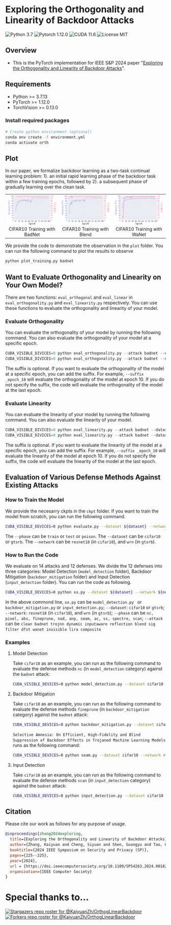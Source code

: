 # Exploring the Orthogonality and Linearity of Backdoor Attacks
![Python 3.7](https://img.shields.io/badge/python-3.7-DodgerBlue.svg?style=plastic)
![Pytorch 1.12.0](https://img.shields.io/badge/pytorch-1.12.0-DodgerBlue.svg?style=plastic)
![CUDA 11.6](https://img.shields.io/badge/cuda-11.6-DodgerBlue.svg?style=plastic)
![License MIT](https://img.shields.io/badge/License-MIT-DodgerBlue.svg?style=plastic)


## Overview
- This is the PyTorch implementation for IEEE S&P 2024 paper "[Exploring the Orthogonality and Linearity of Backdoor Attacks](https://kaiyuanzhang.com/publications/SP24_Backdoor.pdf)".  


## Requirements

- Python >= 3.7.13
- PyTorch >= 1.12.0
- TorchVision >= 0.13.0

### Install required packages
```bash
# Create python environment (optional)
conda env create -f environment.yml
conda activate orth
```


## Plot
In our paper, we formalize backdoor learning as a two-task continual learning problem: 1). an initial rapid learning phase of the backdoor task within a few training epochs, followed by 2). a subsequent phase of gradually learning over the clean task.

<p align="center">
  <table>
    <tr>
      <td align="center"><img src="plot/cifar10_training_badnet.png" alt="CIFAR10 Training with BadNet" width="300"><br>CIFAR10 Training with BadNet</td>
      <td align="center"><img src="plot/cifar10_training_blend.png" alt="CIFAR10 Training with Blend" width="300"><br>CIFAR10 Training with Blend</td>
      <td align="center"><img src="plot/cifar10_training_wanet.png" alt="CIFAR10 Training with WaNet" width="300"><br>CIFAR10 Training with WaNet</td>
    </tr>
  </table>
</p>

We provide the code to demonstrate the observation in the `plot` folder. You can run the following command to plot the results to observe 

```bash
python plot_training.py badnet
```


## Want to Evaluate Orthogonality and Linearity on Your Own Model?

There are two functions: `eval_orthogonal` and `eval_linear` in `eval_orthogonality.py` and `eval_linearity.py` respectively. You can use these functions to evaluate the orthogonality and linearity of your model.

### Evaluate Orthogonality
You can evaluate the orthogonality of your model by running the following command. You can also evaluate the orthogonality of your model at a specific epoch.
```python
CUDA_VISIBLE_DIVICES=0 python eval_orthogonality.py --attack badnet --dataset cifar10 --network resnet18 --suffix _epoch_10
CUDA_VISIBLE_DIVICES=0 python eval_orthogonality.py --attack badnet --dataset cifar10 --network resnet18
```
The suffix is optional. If you want to evaluate the orthogonality of the model at a specific epoch, you can add the suffix. For example, `--suffix _epoch_10` will evaluate the orthogonality of the model at epoch 10. If you do not specify the suffix, the code will evaluate the orthogonality of the model at the last epoch.

### Evaluate Linearity
You can evaluate the linearity of your model by running the following command. You can also evaluate the linearity of your model. 
```python
CUDA_VISIBLE_DIVICES=0 python eval_linearity.py --attack badnet --dataset cifar10 --network resnet18 --suffix _epoch_10
CUDA_VISIBLE_DIVICES=0 python eval_linearity.py --attack badnet --dataset cifar10 --network resnet18
```
The suffix is optional. If you want to evaluate the linearity of the model at a specific epoch, you can add the suffix. For example, `--suffix _epoch_10` will evaluate the linearity of the model at epoch 10. If you do not specify the suffix, the code will evaluate the linearity of the model at the last epoch.

##  Evaluation of Various Defense Methods Against Existing Attacks

### How to Train the Model
We provide the necesarry ckpts in the `ckpt` folder. If you want to train the model from scratch, you can run the following command.

```bash
CUDA_VISIBLE_DEVICES=0 python evaluate.py --dataset ${dataset} --network ${network} --phase xx
```

The `--phase` can be `train` or `test` or `poison`. The `--dataset` can be `cifar10` or `gtsrb`. The `--network` can be `resnet18` (in `cifar10`), and `wrn` (in `gtsrb`).


### How to Run the Code
We evaluate on 14 attacks and 12 defenses. We divide the 12 defenses into three categories: Model Detection (`model_detection` folder), Backdoor Mitigation (`backdoor_mitigation` folder) and Input Detection (`input_detection` folder). You can run the code as following.

```bash
CUDA_VISIBLE_DEVICES=0 python xx.py --dataset ${dataset} --network ${network} --phase ${phase} --attack ${attack}
```

In the above commond line, `xx.py` can be `model_detection.py ` or `backdoor_mitigation.py` or `input_detection.py`; `--dataset`: `cifar10` or `gtsrb`; `--network`: `resnet18` (in `cifar10`), and `wrn` (in `gtsrb`); `--phase` can be `nc, pixel, abs, fineprune, nad, anp, seam, ac, ss, spectre, scan`; `--attack` can be `clean badnet trojnn dynamic inputaware reflection blend sig filter dfst wanet invisible lira composite`

### Examples

1. Model Detection

    Take `cifar10` as an example, you can run  as the following command to evaluate the defense methods `nc` (in `model_detection` category) against the `badnet` attack:
    ```bash
    CUDA_VISIBLE_DEVICES=0 python model_detection.py --dataset cifar10 --network resnet18 --phase nc --attack badnet
    ```

2. Backdoor Mitigation

    Take `cifar10` as an example, you can run  as the following command to evaluate the defense methods `fineprune` (in `backdoor_mitigation` category) against the `badnet` attack:
    ```bash
    CUDA_VISIBLE_DEVICES=0 python backdoor_mitigation.py --dataset cifar10 --network resnet18 --phase fineprune --attack badnet
    ```

    `Selective Amnesia: On Efficient, High-Fidelity and Blind Suppression of Backdoor Effects in Trojaned Machine Learning Models` runs as the following command:
    ```bash
    CUDA_VISIBLE_DEVICES=0 python seam.py --dataset cifar10 --network resnet18 --attack badnet
    ```


3. Input Detection

    Take `cifar10` as an example, you can run  as the following command to evaluate the defense methods `scan` (in `input_detection` category) against the `badnet` attack:
    ```bash
    CUDA_VISIBLE_DEVICES=0 python input_detection.py --dataset cifar10 --network resnet18 --phase scan --attack badnet
    ```




## Citation
Please cite our work as follows for any purpose of usage.
```bibtex
@inproceedings{zhang2024exploring,
  title={Exploring the Orthogonality and Linearity of Backdoor Attacks},
  author={Zhang, Kaiyuan and Cheng, Siyuan and Shen, Guangyu and Tao, Guanhong and An, Shengwei and Makur, Anuran and Ma, Shiqing and Zhang, Xiangyu},
  booktitle={2024 IEEE Symposium on Security and Privacy (SP)},
  pages={225--225},
  year={2024},
  url = {https://doi.ieeecomputersociety.org/10.1109/SP54263.2024.00182},
  organization={IEEE Computer Society}
}
```



# Special thanks to...
[![Stargazers repo roster for @KaiyuanZh/OrthogLinearBackdoor](https://reporoster.com/stars/KaiyuanZh/OrthogLinearBackdoor)](https://github.com/KaiyuanZh/OrthogLinearBackdoor/stargazers)
[![Forkers repo roster for @KaiyuanZh/OrthogLinearBackdoor](https://reporoster.com/forks/KaiyuanZh/OrthogLinearBackdoor)](https://github.com/KaiyuanZh/OrthogLinearBackdoor/network/members)